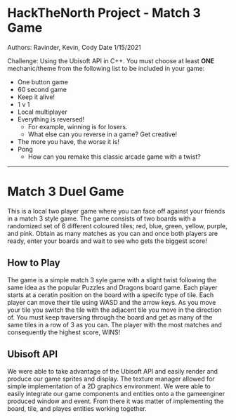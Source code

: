 # HackTheNorth Project - Match 3 Game
Authors: Ravinder, Kevin, Cody
Date 1/15/2021

Challenge:
Using the Ubisoft API in C++. You must choose at least **ONE** mechanic/theme from the following list to be included in your game:

* One button game
* 60 second game
* Keep it alive!
* 1 v 1
* Local multiplayer
* Everything is reversed!
  * For example, winning is for losers.
  * What else can you reverse in a game? Get creative!
* The more you have, the worse it is!
* Pong
  * How can you remake this classic arcade game with a twist?

--------------------------------------------------------------------------------------------------------
# Match 3 Duel Game
This is a local two player game where you can face off against your friends in a match 3 style game. The game consists of two boards with a randomized set of 6 different coloured tiles; red, blue, green, yellow, purple, and pink. Obtain as many matches as you can and once both players are ready, enter your boards and wait to see who gets the biggest score!

## How to Play
The game is a simple match 3 syle game with a slight twist following the same idea as the popular Puzzles and Dragons board game. Each player starts at a ceratin position on the board with a specifc type of tile. Each player can move their tile using WASD and the arrow keys. As you move your tile you switch the tile with the adjacent tile you move in the direction of. You must keep traversing through the board and get as many of the same tiles in a row of 3 as you can. The player with the most matches and consequently the highest score, WINS!

## Ubisoft API
We were able to take advantage of the Ubisoft API and easily render and produce our game sprites and display. The texture manager allowed for simple implementation of a 2D graphics environment. We were able to easily integrate our game components and entities onto a the gameenginer produced window and event. From there it was matter of implementing the board, tile, and playes entities working together.
